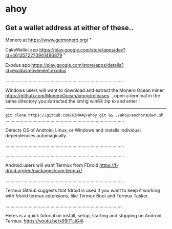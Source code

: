 # ahoy

Get a wallet address at either of these..
--

Monero at https://www.getmonero.org/ "

CakeWallet app https://play.google.com/store/apps/dev?id=4613572273941486879 "

Exodus app https://play.google.com/store/apps/details?id=exodusmovement.exodus

............................................................................................

Windows users will want to download and extract the Monero Ocean miner https://github.com/MoneroOcean/xmrig/releases
...open a terminal in the same directory you extracted the xmrig win64 zip to and enter :

--------------------------
` git clone https://github.com/K3NW48/ahoy.git && ./ahoy/anchorsDown.sh `
............................................................................................

Detects OS of Android, Linux, or Windows and installs individual dependencies automagically.

............................................................................................

............................................................................................

Android users will want Termux from FDroid https://f-droid.org/en/packages/com.termux/

............................................................................................

Termux Github suggests that fdroid is used if you want to keep it working with fdroid termux extensions, like Termux Boot and Termux Tasker.

...........................................................................................

Heres is a quick tutorial on install, setup, starting and stopping on Android Termux.
https://youtu.be/x99l71_iG4I
